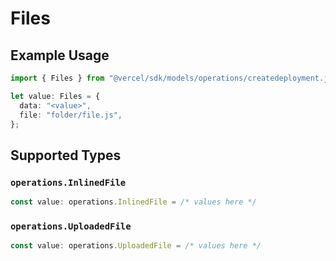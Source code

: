 # Files

## Example Usage

```typescript
import { Files } from "@vercel/sdk/models/operations/createdeployment.js";

let value: Files = {
  data: "<value>",
  file: "folder/file.js",
};
```

## Supported Types

### `operations.InlinedFile`

```typescript
const value: operations.InlinedFile = /* values here */
```

### `operations.UploadedFile`

```typescript
const value: operations.UploadedFile = /* values here */
```

